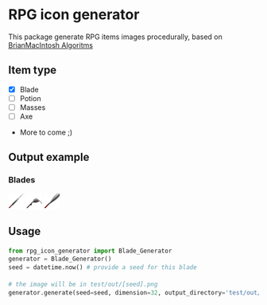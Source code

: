 # RPG icon generator

This package generate RPG items images procedurally, based on [BrianMacIntosh Algoritms](https://github.com/BrianMacIntosh/icon-machine)

## Item type
  - [x] Blade
  - [ ] Potion
  - [ ] Masses
  - [ ] Axe
  - More to come ;)

## Output example
### Blades
![Blade_1](https://github.com/Kl0ven/rpg-icon-generator/blob/master/docs/Blade_1.png) ![Blade_2](https://github.com/Kl0ven/rpg-icon-generator/blob/master/docs/Blade_2.png) ![Blade_3](https://github.com/Kl0ven/rpg-icon-generator/blob/master/docs/Blade_3.png)


## Usage

```python
from rpg_icon_generator import Blade_Generator
generator = Blade_Generator()
seed = datetime.now() # provide a seed for this blade 

# the image will be in test/out/[seed].png
generator.generate(seed=seed, dimension=32, output_directory='test/out/')
```
